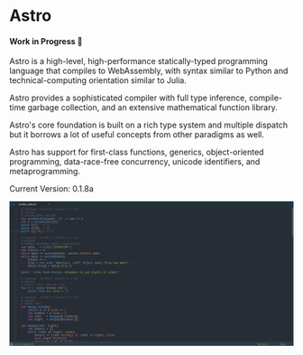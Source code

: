 # Astro 
#### Work in Progress :construction:
Astro is a high-level, high-performance statically-typed programming language that compiles to WebAssembly, with syntax similar to Python and technical-computing orientation similar to Julia.

Astro provides a sophisticated compiler with full type inference, compile-time garbage collection, and an extensive mathematical function library.

Astro's core foundation is built on a rich type system and multiple dispatch but it borrows a lot of useful concepts from other paradigms as well.

Astro has support for first-class functions, generics, object-oriented programming, data-race-free concurrency, unicode identifiers, and metaprogramming.

Current Version: 0.1.8a

![alt text](https://github.com/AppCypher/Astro/blob/master/Images/AstroSyntax2.png "Astro Syntax")



